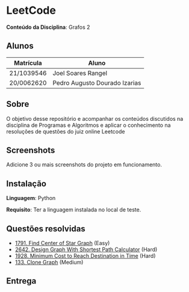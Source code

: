 # LeetCode

**Conteúdo da Disciplina**: Grafos 2<br>

## Alunos
|Matrícula | Aluno |
| -- | -- |
| 21/1039546  |  Joel Soares Rangel |
| 20/0062620  |  Pedro Augusto Dourado Izarias |

## Sobre 
O objetivo desse repositório e acompanhar os conteúdos discutidos na disciplina de Programas e Algoritmos e aplicar o conhecimento na resoluções de questões
do juiz online Leetcode

## Screenshots
Adicione 3 ou mais screenshots do projeto em funcionamento.

## Instalação 
**Linguagem**: Python<br>

**Requisito**: Ter a linguagem instalada no local de teste.

## Questões resolvidas

- [1791. Find Center of Star Graph](Questoes/1791.py) (Easy)
- [2642. Design Graph With Shortest Path Calculator](Questoes/2642.py) (Hard)
- [1928. Minimum Cost to Reach Destination in Time](Questoes/1928.py) (Hard)
- [133. Clone Graph](Questoes/133.py) (Medium)
  
## Entrega


